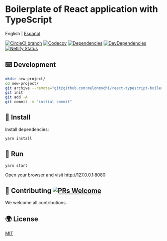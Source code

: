 # Boilerplate of React application with TypeScript

English | [Español](./README-es_ES.md)

[![CircleCI branch](https://img.shields.io/circleci/build/github/melonmochi/react-typescript-boilerplate/master.svg?style=flat-square)](https://circleci.com/gh/melonmochi/react-typescript-boilerplate) [![Codecov](https://img.shields.io/codecov/c/github/melonmochi/react-typescript-boilerplate/master.svg?style=flat-square)](https://codecov.io/gh/melonmochi/react-typescript-boilerplate/branch/master) [![Dependencies](https://img.shields.io/david/melonmochi/react-typescript-boilerplate.svg?style=flat-square)](https://david-dm.org/melonmochi/react-typescript-boilerplate) [![DevDependencies](https://img.shields.io/david/dev/melonmochi/react-typescript-boilerplate.svg?style=flat-square)](https://david-dm.org/melonmochi/react-typescript-boilerplate?type=dev) [![Netlify Status](https://api.netlify.com/api/v1/badges/a7b2a250-2f6b-4794-8aec-5262d9b7a5d7/deploy-status)](https://app.netlify.com/sites/epic-mcclintock-071470/deploys)

## ⌨️ Development

```bash
mkdir new-project/
cd new-project/
git archive --remote="git@github.com:melonmochi/react-typescript-boilerplate.git" HEAD | tar -x
git init
git add -A
git commit -m "initial commit"
```

## 🏈 Install

Install dependencies:

```bash
yarn install
```

## 🏃 Run

```bash
yarn start
```

Open your browser and visit <http://127.0.0.1:8080>

## 🤝 Contributing [![PRs Welcome](https://img.shields.io/badge/PRs-welcome-brightgreen.svg?style=flat-square)](http://makeapullrequest.com)

We welcome all contributions.

## 🌍 License

[MIT](https://github.com/melonmochi/react-typescript-boilerplate/blob/master/LICENSE)
